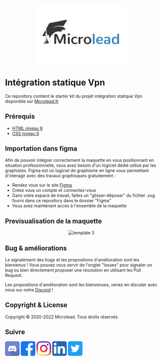 [<p align="center"><img src="https://github.com/Microleadoff/Microleadoff/blob/main/assets/LOGO-FINAL-V2.svg" alt="Microlead" width="300" /></p>](https://microlead.fr/)




# Intégration statique Vpn

Ce repository contient le starter kit du projet intégration statique Vpn disponible sur [Microlead.fr](https://microlead.fr)

## Prérequis

- [HTML niveau 9](https://microlead.fr/echelles/html)
- [CSS niveau 9](https://microlead.fr/echelles/css)

## Importation dans figma
Afin de pouvoir intégrer correctement la maquette en vous positionnant en situation professionnelle, vous avez besoin d'un logiciel dédié utilisé par les graphistes. Figma est un logiciel de graphisme en ligne vous permettant d'interagir avec des travaux graphisques gratuitement : 

- Rendez vous sur le site [Figma](https://www.figma.com/)
- Créez vous un compte et connectez-vous
- Dans votre espace de travail, faites un "glisser-déposer" du fichier .svg fourni dans ce repository dans le dossier "Figma"
- Vous avez maintenant accès à l'ensemble de la maquette

## Previsualisation de la maquette

<p align="center"><img src="https://github.com/Rafales-Alexandre/Integration_Statique---vpn/blob/main/img/Desktop - 2.png" alt="template 3" width="300" /></p>

## Bug & améliorations

Le signalement des bugs et les propositions d'amélioration sont les bienvenus ! Vous pouvez vous servir de l'onglet "Issues" pour signaler un bug ou bien directement proposer une résolution en utilisant les Pull Request.

Les propositions d'amélioration sont les bienvenues, venez en discuter avec nous sur notre [Discord](https://discord.gg/skkDr3STAw) !

## Copyright & License

Copyright © 2020-2022 Microlead. Tous droits réservés

## Suivre

[<img src="https://github.com/Microleadoff/Microleadoff/blob/main/assets/discord.png">](https://discord.gg/skkDr3STAw)
[<img src="https://github.com/Microleadoff/Microleadoff/blob/main/assets/facebook.png">](https://www.facebook.com/Microleadoff)
[<img src="https://github.com/Microleadoff/Microleadoff/blob/main/assets/insta.png">](https://www.instagram.com/microlead_off/)
[<img src="https://github.com/Microleadoff/Microleadoff/blob/main/assets/linkedin.png">](https://www.linkedin.com/company/microleadoff)
[<img src="https://github.com/Microleadoff/Microleadoff/blob/main/assets/twitter.png">](https://twitter.com/Microlead_off)
